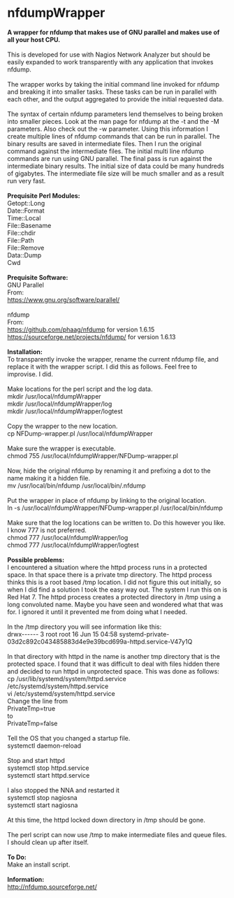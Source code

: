 # nfdumpWrapper
<B>A wrapper for nfdump that makes use of GNU parallel and makes use of all your host CPU.</B><BR>
<BR>
This is developed for use with Nagios Network Analyzer but should be easily expanded to work transparently with any application that invokes nfdump.<BR>
<BR>
The wrapper works by taking the initial command line invoked for nfdump and breaking it into smaller tasks. These tasks can be run in parallel with each other, and the output aggregated to provide the initial requested data.<BR>
<BR>
The syntax of certain nfdump parameters lend themselves to being broken into smaller pieces. Look at the man page for nfdump at the -t and the -M parameters. Also check out the -w parameter. Using this information I create multiple lines of nfdump commands that can be run in parallel. The binary results are saved in intermediate files. Then I run the original command against the intermediate files. The initial multi line nfdump commands are run using GNU parallel. The final pass is run against the intermediate binary results. The initial size of data could be many hundreds of gigabytes. The intermediate file size will be much smaller and as a result run very fast.<BR>
<BR>
<B>Prequisite Perl Modules:</B><BR>
Getopt::Long<BR>
Date::Format<BR>
Time::Local<BR>
File::Basename<BR>
File::chdir<BR>
File::Path<BR>
File::Remove<BR>
Data::Dump<BR>
Cwd<BR>
<BR>
<B>Prequisite Software:</B><BR>
GNU Parallel<BR>
From:<BR>
  https://www.gnu.org/software/parallel/<BR>
<BR>
nfdump<BR>
From:<BR>
https://github.com/phaag/nfdump for version 1.6.15<BR>
https://sourceforge.net/projects/nfdump/ for version 1.6.13<BR>
<BR>
<B>Installation:</B><BR>
To transparently invoke the wrapper, rename the current nfdump file, and replace it with the wrapper script. I did this as follows. Feel free to improvise. I did.<BR>
<BR>
Make locations for the perl script and the log data.<BR>
mkdir /usr/local/nfdumpWrapper<BR>
mkdir /usr/local/nfdumpWrapper/log<BR>
mkdir /usr/local/nfdumpWrapper/logtest<BR>
<BR>
Copy the wrapper to the new location.<BR>
cp NFDump-wrapper.pl /usr/local/nfdumpWrapper<BR>
<BR>
Make sure the wrapper is executable.<BR>
chmod 755 /usr/local/nfdumpWrapper/NFDump-wrapper.pl<BR>
<BR>
Now, hide the original nfdump by renaming it and prefixing a dot to the name making it a hidden file.<BR>
mv /usr/local/bin/nfdump /usr/local/bin/.nfdump<BR>
<BR>
Put the wrapper in place of nfdump by linking to the original location.<BR>
ln -s /usr/local/nfdumpWrapper/NFDump-wrapper.pl /usr/local/bin/nfdump<BR>
<BR>
Make sure that the log locations can be written to. Do this however you like. I know 777 is not preferred.<BR>
chmod 777 /usr/local/nfdumpWrapper/log<BR>
chmod 777 /usr/local/nfdumpWrapper/logtest<BR>
<BR>
<B>Possible problems:</B><BR>
I encountered a situation where the httpd process runs in a protected space. In that space there is a private tmp directory. The httpd process thinks this is a root based /tmp location. I did not figure this out initially, so when I did find a solution I took the easy way out. The system I run this on is Red Hat 7. The httpd process creates a protected directory in /tmp using a long convoluted name. Maybe you have seen and wondered what that was for. I ignored it until it prevented me from doing what I needed.<BR>
<BR>
In the /tmp directory you will see information like this:<BR>
drwx------ 3 root root 16 Jun 15 04:58 systemd-private-03d2c892c043485883d4e9e39bcd699a-httpd.service-V47y1Q<BR>
<BR>
In that directory with httpd in the name is another tmp directory that is the protected space. I found that it was difficult to deal with files hidden there and decided to run httpd in unprotected space. This was done as follows:<BR>
cp /usr/lib/systemd/system/httpd.service /etc/systemd/system/httpd.service<BR>
vi /etc/systemd/system/httpd.service<BR>
Change the line from<BR>
PrivateTmp=true<BR>
to<BR>
PrivateTmp=false<BR>
<BR>
Tell the OS that you changed a startup file.<BR>
systemctl daemon-reload<BR>
<BR>
Stop and start httpd<BR>
systemctl stop httpd.service<BR>
systemctl start httpd.service<BR>
<BR>
I also stopped the NNA and restarted it<BR>
systemctl stop nagiosna<BR>
systemctl start nagiosna<BR>
<BR>
At this time, the httpd locked down directory in /tmp should be gone.<BR>
<BR>
The perl script can now use /tmp to make intermediate files and queue files. I should clean up after itself.<BR>
<BR>
<B>To Do:</B><BR>
Make an install script.<BR>
<BR>
<B>Information:</B><BR>
http://nfdump.sourceforge.net/<BR>

